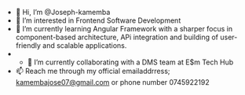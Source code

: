- 👋 Hi, I’m @Joseph-kamemba
- 👀 I’m interested in Frontend Software Development
- 🌱 I’m currently learning Angular Framework with a sharper focus in component-based architecture, APi integration and building of user-friendly and scalable applications.
- - 💞️ I’m currently collaborating with a DMS team at E$m Tech Hub 
- 📫 Reach me through my official emailaddrress; kamembajose07@gmail.com or phone number 0745922192
  


<!---
Joseph-kamemba/Joseph-kamemba is a ✨ special ✨ repository because its `README.md` (this file) appears on your GitHub profile.
You can click the Preview link to take a look at your changes.
--->
